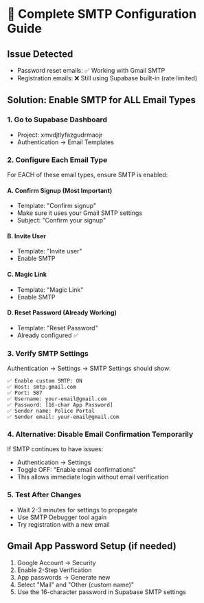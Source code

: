 # 🔧 Complete SMTP Configuration Guide

## Issue Detected
- Password reset emails: ✅ Working with Gmail SMTP
- Registration emails: ❌ Still using Supabase built-in (rate limited)

## Solution: Enable SMTP for ALL Email Types

### 1. Go to Supabase Dashboard
- Project: xmvdjtlyfazgudrmaojr
- Authentication → Email Templates

### 2. Configure Each Email Type
For EACH of these email types, ensure SMTP is enabled:

#### A. Confirm Signup (Most Important)
- Template: "Confirm signup"
- Make sure it uses your Gmail SMTP settings
- Subject: "Confirm your signup"

#### B. Invite User
- Template: "Invite user" 
- Enable SMTP

#### C. Magic Link
- Template: "Magic Link"
- Enable SMTP

#### D. Reset Password (Already Working)
- Template: "Reset Password"
- Already configured ✅

### 3. Verify SMTP Settings
Authentication → Settings → SMTP Settings should show:
```
✅ Enable custom SMTP: ON
✅ Host: smtp.gmail.com
✅ Port: 587
✅ Username: your-email@gmail.com
✅ Password: [16-char App Password]
✅ Sender name: Police Portal
✅ Sender email: your-email@gmail.com
```

### 4. Alternative: Disable Email Confirmation Temporarily
If SMTP continues to have issues:
- Authentication → Settings
- Toggle OFF: "Enable email confirmations"
- This allows immediate login without email verification

### 5. Test After Changes
- Wait 2-3 minutes for settings to propagate
- Use SMTP Debugger tool again
- Try registration with a new email

## Gmail App Password Setup (if needed)
1. Google Account → Security
2. Enable 2-Step Verification
3. App passwords → Generate new
4. Select "Mail" and "Other (custom name)"
5. Use the 16-character password in Supabase SMTP settings
